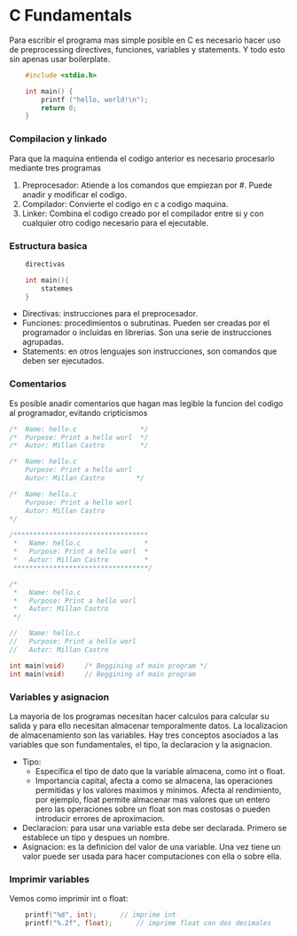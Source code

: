 
# C Fundamentals

Para escribir el programa mas simple posible en C es necesario hacer uso de preprocessing directives, funciones, variables y statements. Y todo esto sin apenas usar boilerplate.

```c
    #include <stdio.h>

    int main() {
        printf ("hello, world!\n");
        return 0;
    }
```

### Compilacion y linkado

Para que la maquina entienda el codigo anterior es necesario procesarlo mediante tres programas

1. Preprocesador:
Atiende a los comandos que empiezan por #. Puede anadir y modificar el codigo.
2. Compilador:
Convierte el codigo en c a codigo maquina. 
3. Linker:
Combina el codigo creado por el compilador entre si y con cualquier otro codigo necesario para el ejecutable.

### Estructura basica

```c
    directivas

    int main(){
        statemes
    }
```

* Directivas: instrucciones para el preprocesador.
* Funciones: procedimientos o subrutinas. Pueden ser creadas por el programador o incluidas en librerias. Son una serie de instrucciones agrupadas.
* Statements: en otros lenguajes son instrucciones, son comandos que deben ser ejecutados.

### Comentarios

Es posible anadir comentarios que hagan mas legible la funcion del codigo al programador, evitando cripticismos

```c
/*  Name: hello.c                */
/*  Purpose: Print a hello worl  */
/*  Autor: Millan Castro         */

/*  Name: hello.c                
    Purpose: Print a hello worl  
    Autor: Millan Castro        */

/*  Name: hello.c                
    Purpose: Print a hello worl  
    Autor: Millan Castro         
*/

/**********************************
 *   Name: hello.c                *
 *   Purpose: Print a hello worl  *
 *   Autor: Millan Castro         *
 **********************************/

/*
 *   Name: hello.c                
 *   Purpose: Print a hello worl  
 *   Autor: Millan Castro         
 */

//   Name: hello.c                
//   Purpose: Print a hello worl  
//   Autor: Millan Castro         

int main(void)     /* Beggining of main program */
int main(void)     // Beggining of main program 
```

### Variables y asignacion

La mayoria de los programas necesitan hacer calculos para calcular su salida y para ello necesitan almacenar temporalmente datos. La localizacion de almacenamiento son las variables. Hay tres conceptos asociados a las variables que son fundamentales, el tipo, la declaracion y la asignacion.

* Tipo: 
  * Especifica el tipo de dato que la variable almacena, como int o float. 
  * Importancia capital, afecta a como se almacena, las operaciones permitidas y los valores maximos y minimos. Afecta al rendimiento, por ejemplo, float permite almacenar mas valores que un entero pero las operaciones sobre un float son mas costosas o pueden introducir errores de aproximacion.
* Declaracion: para usar una variable esta debe ser declarada. Primero se establece un tipo y despues un nombre.
*  Asignacion: es la definicion del valor de una variable. Una vez tiene un valor puede ser usada para hacer computaciones con ella o sobre ella.

### Imprimir variables

Vemos como imprimir int o float:

```c
    printf("%d", int);      // imprime int
    printf("%.2f", float);      // imprime float con dos decimales
```
